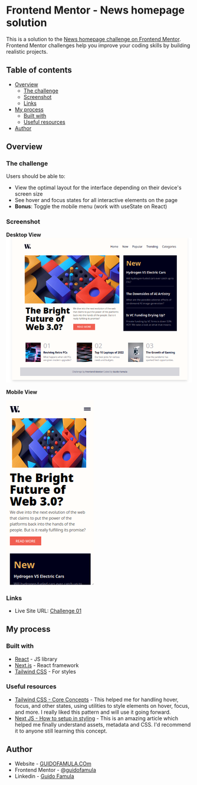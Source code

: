 # Frontend Mentor - News homepage solution

This is a solution to the [News homepage challenge on Frontend Mentor](https://www.frontendmentor.io/challenges/news-homepage-H6SWTa1MFl). Frontend Mentor challenges help you improve your coding skills by building realistic projects.

## Table of contents

- [Overview](#overview)
  - [The challenge](#the-challenge)
  - [Screenshot](#screenshot)
  - [Links](#links)
- [My process](#my-process)
  - [Built with](#built-with)
  - [Useful resources](#useful-resources)
- [Author](#author)

## Overview

### The challenge

Users should be able to:

- View the optimal layout for the interface depending on their device's screen size
- See hover and focus states for all interactive elements on the page
- **Bonus**: Toggle the mobile menu (work with useState on React)

### Screenshot

**Desktop View** ![](./public/images/screenshots/desktop-view.png)

**Mobile View**

![](./public/images/screenshots/mobile-view.png)

### Links

- Live Site URL: [Challenge 01](https://challenge01-amber.vercel.app/)

## My process

### Built with

- [React](https://reactjs.org/) - JS library
- [Next.js](https://nextjs.org/) - React framework
- [Tailwind CSS](https://tailwindcss.com/) - For styles

### Useful resources

- [Tailwind CSS - Core Concepts](https://tailwindcss.com/docs/hover-focus-and-other-states) - This helped me for handling hover, focus, and other states, using utilities to style elements on hover, focus, and more. I really liked this pattern and will use it going forward.
- [Next JS - How to setup in styling](https://nextjs.org/learn/basics/assets-metadata-css) - This is an amazing article which helped me finally understand assets, metadata and CSS. I'd recommend it to anyone still learning this concept.

## Author

- Website - [GUIDOFAMULA.COm](https://www.guidofamula.com)
- Frontend Mentor - [@guidofamula](https://www.frontendmentor.io/profile/guidofamula)
- Linkedin - [Guido Famula](https://www.linkedin.com/in/guido-famula/)
